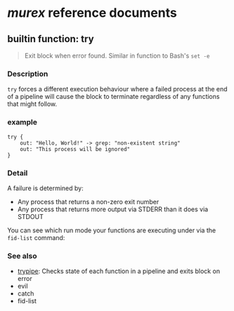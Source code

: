# _murex_ reference documents

## builtin function: try

> Exit block when error found. Similar in function to Bash's `set -e`

### Description

`try` forces a different execution behaviour where a failed process at the end
of a pipeline will cause the block to terminate regardless of any functions that
might follow.

### example

    try {
        out: "Hello, World!" -> grep: "non-existent string"
        out: "This process will be ignored"
    }

### Detail

A failure is determined by:

* Any process that returns a non-zero exit number
* Any process that returns more output via STDERR than it does via STDOUT

You can see which run mode your functions are executing under via the `fid-list`
command:

### See also

* [trypipe](trypipe.md): Checks state of each function in a pipeline and exits block on error
* evil
* catch
* fid-list
